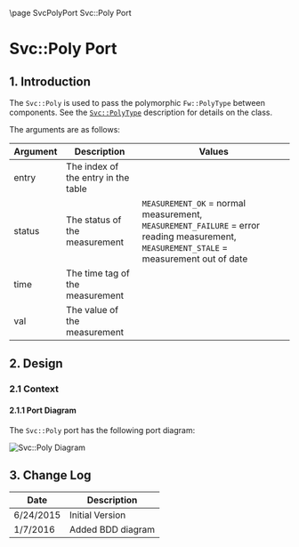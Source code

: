 \page SvcPolyPort Svc::Poly Port
# Svc::Poly Port

## 1. Introduction

The `Svc::Poly` is used to pass the polymorphic `Fw::PolyType` between components. 
See the [`Svc::PolyType`](../../../Fw/Types/docs/sdd.md) description for details on the class.

The arguments are as follows:

Argument|Description|Values
--------|-----------|------
entry   | The index of the entry in the table
status  | The status of the measurement  | `MEASUREMENT_OK` = normal measurement, `MEASUREMENT_FAILURE` = error reading measurement, `MEASUREMENT_STALE` = measurement out of date
time    | The time tag of the measurement
val     | The value of the measurement

## 2. Design

### 2.1 Context

#### 2.1.1 Port Diagram

The `Svc::Poly` port has the following port diagram:

![`Svc::Poly` Diagram](img/PolyIfBDD.jpg "Svc::Poly Port")

## 3. Change Log

Date | Description
---- | -----------
6/24/2015 |  Initial Version
1/7/2016 | Added BDD diagram




